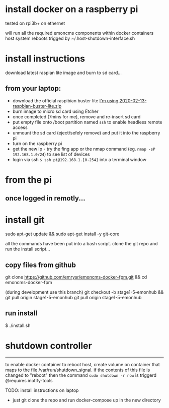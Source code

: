 # install docker on a raspberry pi
tested on rpi3b+ on ethernet

will run all the required emoncms components within docker containers
host system reboots trigged by ~/.host-shutdown-interface.sh

# install instructions
download latest raspian lite image and burn to sd card...

from your laptop:
--------------
- download the official raspibian buster lite [I'm using 2020-02-13-raspbian-buster-lite.zip](magnet:?xt=urn:btih:2213f24bca4031663b3dfa99fb554dce8cfcb5da&dn=2020-02-13-raspbian-buster-lite.zip&tr=http%3A%2F%2Ftracker.raspberrypi.org%3A6969%2Fannounce)
- burn image to micro sd card using Etcher
- once completed (7mins for me), remove and re-insert sd card
- put empty file onto /boot partition named `ssh` to enable headless remote access
- unmount the sd card (eject/sefely remove) and put it into the raspberry pi
- turn on the raspberry pi
- get the new ip - try the fing app or the nmap command (eg. `nmap -sP 192.168.1.0/24`) to see list of devices
- login via ssh `$ ssh pi@192.168.1.[0-254]` into a terminal window

# from the pi
once logged in remotly...
-------------

# install git
sudo apt-get update && sudo apt-get install -y git-core


all the commands have been put into a bash script. clone the git repo and run the install script...
## copy files from github
git clone https://github.com/emrysr/emoncms-docker-fpm.git && cd emoncms-docker-fpm

(during development use this branch)
git checkout -b stage1-5-emonhub && git pull origin stage1-5-emonhub
git pull origin stage1-5-emonhub

## run install
$ ./install.sh 

# shutdown controller
------------
to enable docker container to reboot host, create volume on container that maps to the file /var/run/shutdown_signal. if the contents of this file is changed to "reboot" then the command `sudo shutdown -r now` is triggerd
@requires inotify-tools

TODO:
install instructions on laptop
 - just git clone the repo and run docker-compose up in the new directory
